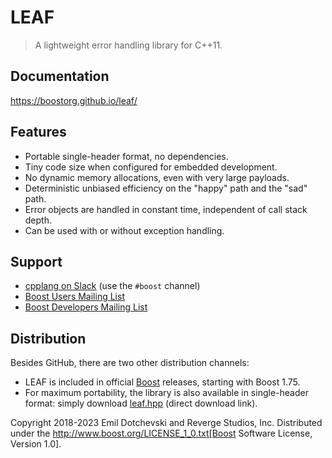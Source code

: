 # LEAF

> A lightweight error handling library for C++11.

## Documentation

https://boostorg.github.io/leaf/

## Features

* Portable single-header format, no dependencies.
* Tiny code size when configured for embedded development.
* No dynamic memory allocations, even with very large payloads.
* Deterministic unbiased efficiency on the "happy" path and the "sad" path.
* Error objects are handled in constant time, independent of call stack depth.
* Can be used with or without exception handling.

## Support

* [cpplang on Slack](https://Cpplang.slack.com) (use the `#boost` channel)
* [Boost Users Mailing List](https://lists.boost.org/mailman/listinfo.cgi/boost-users)
* [Boost Developers Mailing List](https://lists.boost.org/mailman/listinfo.cgi/boost)

## Distribution

Besides GitHub, there are two other distribution channels:

* LEAF is included in official [Boost](https://www.boost.org/) releases, starting with Boost 1.75.
* For maximum portability, the library is also available in single-header format: simply download [leaf.hpp](https://boostorg.github.io/leaf/leaf.hpp) (direct download link).

Copyright 2018-2023 Emil Dotchevski and Reverge Studios, Inc. Distributed under the http://www.boost.org/LICENSE_1_0.txt[Boost Software License, Version 1.0].
